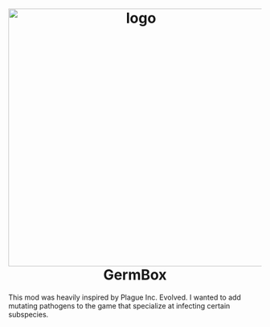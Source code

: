 <h1 align="center">
  <img src="https://play-lh.googleusercontent.com/AhhhI8JGijtKuO8xOP_qUzOvIk7R7xBIKALKW_P7DV7jzWtvo2LrfC0081XMc85NGeBK" alt="logo" width="512">
  <br/>
  GermBox
</h1>

This mod was heavily inspired by Plague Inc. Evolved. 
I wanted to add mutating pathogens to the game that specialize at infecting certain subspecies.
